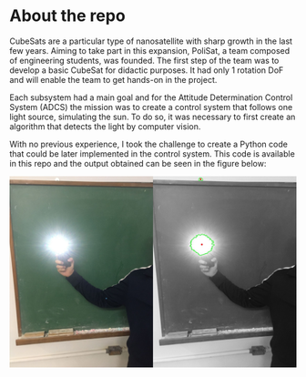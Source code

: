 # About the repo 

CubeSats are a particular type of nanosatellite with sharp growth in the last few years. Aiming to take part in this expansion, PoliSat, a team composed of engineering students, was founded. The first step of the team was to develop a basic CubeSat for didactic purposes. It had only 1 rotation DoF and will enable the team to get hands-on in the project.

Each subsystem had a main goal and for the Attitude Determination Control System (ADCS) the mission was to create a control system that follows one light source, simulating the sun. To do so, it was necessary to first create an algorithm that detects the light by computer vision.

With no previous experience, I took the challenge to create a Python code that could be later implemented in the control system. This code is available in this repo and the output obtained can be seen in the figure below: 

![](img_example.jpg)